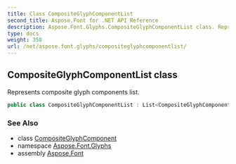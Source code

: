 ```yaml
---
title: Class CompositeGlyphComponentList
second_title: Aspose.Font for .NET API Reference
description: Aspose.Font.Glyphs.CompositeGlyphComponentList class. Represents composite glyph components list
type: docs
weight: 350
url: /net/aspose.font.glyphs/compositeglyphcomponentlist/
---
```

## CompositeGlyphComponentList class

Represents composite glyph components list.

```csharp
public class CompositeGlyphComponentList : List<CompositeGlyphComponent>
```

### See Also

* class [CompositeGlyphComponent](../compositeglyphcomponent/)
* namespace [Aspose.Font.Glyphs](../../aspose.font.glyphs/)
* assembly [Aspose.Font](../../)


